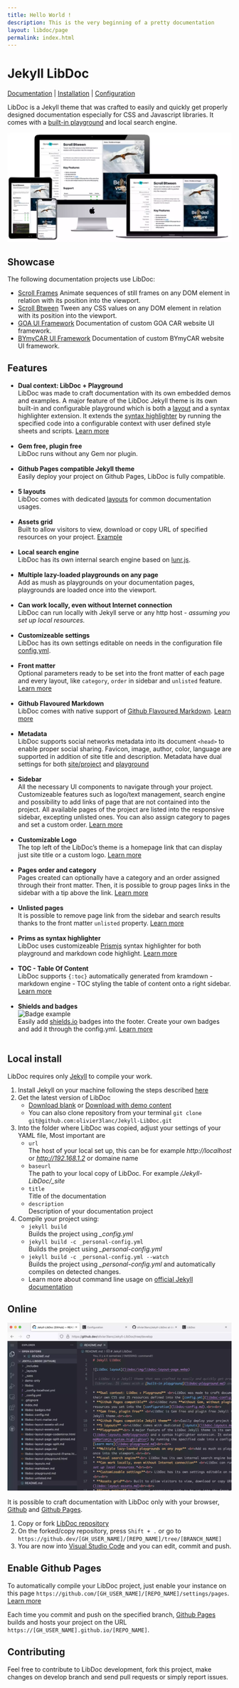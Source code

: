 ```yaml
---
title: Hello World !
description: This is the very beginning of a pretty documentation
layout: libdoc/page
permalink: index.html
---
```


# Jekyll LibDoc

[Documentation](https://olivier3lanc.github.io/Jekyll-LibDoc/) | 
[Installation](https://olivier3lanc.github.io/Jekyll-LibDoc/libdoc-install.html) | 
[Configuration](https://olivier3lanc.github.io/Jekyll-LibDoc/libdoc-config.html)

 LibDoc is a Jekyll theme that was crafted to easily and quickly get properly designed documentation especially for CSS and Javascript libraries. It comes with a [built-in playground](https://olivier3lanc.github.io/Jekyll-LibDoc/libdoc-playground.html) and local search engine.

![LibDoc layout](libdoc/img/libdoc-layout-page-split.webp)

## Showcase

The following documentation projects use LibDoc:

* [Scroll Frames](https://olivier3lanc.github.io/Scroll-Frames/) Animate sequences of still frames on any DOM element in relation with its position into the viewport.
* [Scroll Btween](https://olivier3lanc.github.io/Scroll-Btween/) Tween any CSS values on any DOM element in relation with its position into the viewport.
* [GOA UI Framework](https://itautomotive-dev.github.io/goafe-ui/) Documentation of custom GOA CAR website UI framework.
* [BYmyCAR UI Framework](https://itautomotive-dev.github.io/bymycar-ui/) Documentation of custom BYmyCAR website UI framework.

## Features

* **Dual context: LibDoc + Playground**<br> LibDoc was made to craft documentation with its own embedded demos and examples. A major feature of the LibDoc Jekyll theme is its own built-in and configurable playground which is both a [layout](https://olivier3lanc.github.io/Jekyll-LibDoc/libdoc-layouts.html#playground) and a syntax highlighter extension. It extends the [syntax highlighter](https://olivier3lanc.github.io/Jekyll-LibDoc/libdoc-config.html#prismjs-syntax-highlighter) by running the specified code into a configurable context with user defined style sheets and scripts. [Learn more](https://olivier3lanc.github.io/Jekyll-LibDoc/libdoc-playground.html)<br><br>
* **Gem free, plugin free** <br>LibDoc runs without any Gem nor plugin.<br><br>
* **Github Pages compatible Jekyll theme** <br>Easily deploy your project on Github Pages, LibDoc is fully compatible.<br><br>
* **5 layouts** <br>LibDoc comes with dedicated [layouts](https://olivier3lanc.github.io/Jekyll-LibDoc/libdoc-layouts.html) for common documentation usages.<br><br>
* **Assets grid**<br> Built to allow visitors to view, download or copy URL of specified resources on your project. [Example](https://olivier3lanc.github.io/Jekyll-LibDoc/libdoc-layout-assets.html)<br><br>
* **Local search engine**<br> LibDoc has its own internal search engine based on [lunr.js](https://lunrjs.com/).<br><br>
* **Multiple lazy-loaded playgrounds on any page** <br>Add as mush as playgrounds on your documentation pages, playgrounds are loaded once into the viewport.<br><br>
* **Can work locally, even without Internet connection** <br>LibDoc can run locally with Jekyll serve or any http host - *assuming you set up local resources.*<br><br>
* **Customizeable settings**<br> LibDoc has its own settings editable on needs in the configuration file [config.yml](https://olivier3lanc.github.io/Jekyll-LibDoc/libdoc-config.html).<br><br>
* **Front matter**<br> Optional parameters ready to be set into the front matter of each page and every layout, like `category`, `order` in sidebar and `unlisted` feature. [Learn more](https://olivier3lanc.github.io/Jekyll-LibDoc/libdoc-front-matter.html)<br><br>
* **Github Flavoured Markdown**<br> LibDoc comes with native support of [Github Flavoured Markdown](https://github.github.com/gfm/). [Learn more](https://olivier3lanc.github.io/Jekyll-LibDoc/libdoc-markdown.html)<br><br>
* **Metadata**<br> LibDoc supports social networks metadata into its document `<head>` to enable proper social sharing. Favicon, image, author, color, language are supported in addition of site title and description. Metadata have dual settings for both [site/project](https://olivier3lanc.github.io/Jekyll-LibDoc/libdoc-config.html#metadata) and [playground](https://olivier3lanc.github.io/Jekyll-LibDoc/libdoc-config.html#playground)<br><br>
* **Sidebar**<br> All the necessary UI components to navigate through your project. Customizeable features such as logo/text management, search engine and possibility to add links of page that are not contained into the project. All available pages of the project are listed into the responsive sidebar, excepting unlisted ones. You can also assign category to pages and set a custom order. [Learn more](https://olivier3lanc.github.io/Jekyll-LibDoc/libdoc-config.html#sidebar)<br><br>
* **Customizable Logo**<br> The top left of the LibDoc’s theme is a homepage link that can display just site title or a custom logo. [Learn more](https://olivier3lanc.github.io/Jekyll-LibDoc/libdoc-sidebar.html#sidebar)<br><br>
* **Pages order and category**<br> Pages created can optionally have a category and an order assigned through their front matter. Then, it is possible to group pages links in the sidebar with a tip above the link. [Learn more](https://olivier3lanc.github.io/Jekyll-LibDoc/libdoc-front-matter.html)<br><br>
* **Unlisted pages**<br> It is possible to remove page link from the sidebar and search results thanks to the front matter `unlisted` property. [Learn more](https://olivier3lanc.github.io/Jekyll-LibDoc/libdoc-front-matter.html#unlisted)<br><br>
* **Prims as syntax highlighter**<br> LibDoc uses customizeable [Prismjs](https://prismjs.com/) syntax highlighter for both playground and markdown code highlight. [Learn more](https://olivier3lanc.github.io/Jekyll-LibDoc/libdoc-config.html#prismjs-syntax-highlighter)<br><br>
* **TOC - Table Of Content**<br> LibDoc supports `{:toc}` automatically generated from kramdown - markdown engine - TOC styling the table of content onto a right sidebar. [Learn more](https://olivier3lanc.github.io/Jekyll-LibDoc/libdoc-markdown.html#table-of-content-support)<br><br>
* **Shields and badges**<br>![Badge example](https://shields.io/badge/style-for--the--badge-green?logo=appveyor&style=for-the-badge) <br>
Easily add [shields.io](https://shields.io/) badges into the footer. Create your own badges and add it through the config.yml. [Learn more](https://olivier3lanc.github.io/Jekyll-LibDoc/libdoc-badges.html)<br><br>


## Local install

LibDoc requires only [Jekyll](https://jekyllrb.com/) to compile your work.

1. Install Jekyll on your machine following the steps described [here](https://jekyllrb.com/docs/)
2. Get the latest version of LibDoc 
    * [Download blank](https://github.com/olivier3lanc/Jekyll-LibDoc/archive/refs/heads/master.zip) or [Download with demo content](https://github.com/olivier3lanc/Jekyll-LibDoc/archive/refs/heads/develop.zip)
    * You can also clone repository from your terminal `git clone git@github.com:olivier3lanc/Jekyll-LibDoc.git`
3. Into the folder where LibDoc was copied, adjust your settings of your YAML file, Most important are
    * `url` <br>The host of your local set up, this can be for example *http://localhost* or *http://192.168.1.2* or domaine name
    * `baseurl` <br>The path to your local copy of LibDoc. For example */Jekyll-LibDoc/_site*
    * `title` <br>Title of the documentation
    * `description` <br>Description of your documentation project
4. Compile your project using:
    * `jekyll build`<br> Builds the project using *_config.yml*
    * `jekyll build -c _personal-config.yml` <br> Builds the project using *_personal-config.yml*
    * `jekyll build -c _personal-config.yml --watch` <br> Builds the project using *_personal-config.yml* and automatically compiles on detected changes.
    * Learn more about command line usage on [official Jekyll documentation](https://jekyllrb.com/docs/usage/)

## Online

![Github.dev](libdoc/img/libdoc-edit-online.webp)

It is possible to craft documentation with LibDoc only with your browser, [Github](https://www.github.com) and [Github Pages](https://pages.github.com).

1. Copy or fork [LibDoc repository](https://github.com/olivier3lanc/Jekyll-LibDoc)
2. On the forked/copy repository, press `Shift + .` or go to `https://github.dev/[GH_USER_NAME]/[REPO_NAME]/tree/[BRANCH_NAME]`
3. You are now into [Visual Studio Code](https://code.visualstudio.com/) and you can edit, commit and push.

## Enable Github Pages

To automatically compile your LibDoc project, just enable your instance on this page `https://github.com/[GH_USER_NAME]/[REPO_NAME]/settings/pages`. [Learn more](https://pages.github.com/)

Each time you commit and push on the specified branch, [Github Pages](https://pages.github.com) builds and hosts your project on the URL `https://[GH_USER_NAME].github.io/[REPO_NAME]`.

## Contributing

Feel free to contribute to LibDoc development, fork this project, make changes on develop branch and send pull requests or simply report issues.
